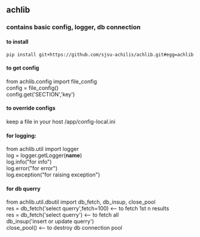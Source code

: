 ## achlib
### contains basic config, logger, db connection

#### to install
`pip install git+https://github.com/sjsu-achilis/achlib.git#egg=achlib`</br>

#### to get config
from achlib.config import file_config</br>
config = file_config()</br>
config.get('SECTION','key')</br>

#### to override configs
keep a file in your host /app/config-local.ini</br>

#### for logging:
from achlib.util import logger</br>
log = logger.getLogger(__name__)</br>
log.info("for info")</br>
log.error("for error")</br>
log.exception("for raising exception")</br>

#### for db querry
from achlib.util.dbutil import db_fetch, db_insup, close_pool</br>
res = db_fetch('select querry',fetch=100)  <-- to fetch 1st n results</br>
res = db_fetch('select querry')  <-- to fetch all</br>
db_insup('insert or update querry')</br>
close_pool() <-- to destroy db connection pool</br>
